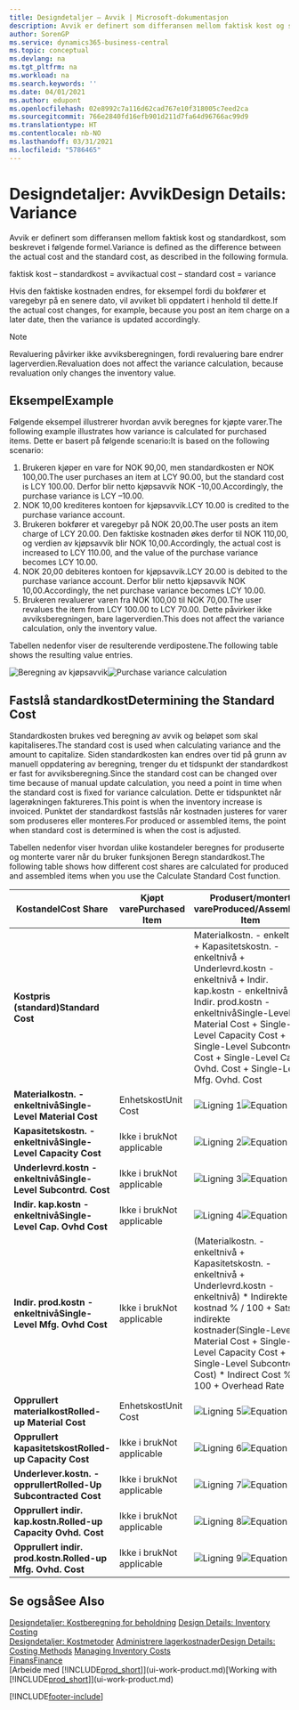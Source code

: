 ```yaml
---
title: Designdetaljer – Avvik | Microsoft-dokumentasjon
description: Avvik er definert som differansen mellom faktisk kost og standardkost, som beskrevet i følgende formel.
author: SorenGP
ms.service: dynamics365-business-central
ms.topic: conceptual
ms.devlang: na
ms.tgt_pltfrm: na
ms.workload: na
ms.search.keywords: ''
ms.date: 04/01/2021
ms.author: edupont
ms.openlocfilehash: 02e8992c7a116d62cad767e10f318005c7eed2ca
ms.sourcegitcommit: 766e2840fd16efb901d211d7fa64d96766ac99d9
ms.translationtype: HT
ms.contentlocale: nb-NO
ms.lasthandoff: 03/31/2021
ms.locfileid: "5786465"
---
```

# <a name="design-details-variance"></a><span data-ttu-id="3325b-103">Designdetaljer: Avvik</span><span class="sxs-lookup"><span data-stu-id="3325b-103">Design Details: Variance</span></span>
<span data-ttu-id="3325b-104">Avvik er definert som differansen mellom faktisk kost og standardkost, som beskrevet i følgende formel.</span><span class="sxs-lookup"><span data-stu-id="3325b-104">Variance is defined as the difference between the actual cost and the standard cost, as described in the following formula.</span></span>  

 <span data-ttu-id="3325b-105">faktisk kost – standardkost = avvik</span><span class="sxs-lookup"><span data-stu-id="3325b-105">actual cost – standard cost = variance</span></span>  

 <span data-ttu-id="3325b-106">Hvis den faktiske kostnaden endres, for eksempel fordi du bokfører et varegebyr på en senere dato, vil avviket bli oppdatert i henhold til dette.</span><span class="sxs-lookup"><span data-stu-id="3325b-106">If the actual cost changes, for example, because you post an item charge on a later date, then the variance is updated accordingly.</span></span>  

> [!NOTE]  
>  <span data-ttu-id="3325b-107">Revaluering påvirker ikke avviksberegningen, fordi revaluering bare endrer lagerverdien.</span><span class="sxs-lookup"><span data-stu-id="3325b-107">Revaluation does not affect the variance calculation, because revaluation only changes the inventory value.</span></span>  

## <a name="example"></a><span data-ttu-id="3325b-108">Eksempel</span><span class="sxs-lookup"><span data-stu-id="3325b-108">Example</span></span>  
 <span data-ttu-id="3325b-109">Følgende eksempel illustrerer hvordan avvik beregnes for kjøpte varer.</span><span class="sxs-lookup"><span data-stu-id="3325b-109">The following example illustrates how variance is calculated for purchased items.</span></span> <span data-ttu-id="3325b-110">Dette er basert på følgende scenario:</span><span class="sxs-lookup"><span data-stu-id="3325b-110">It is based on the following scenario:</span></span>  

1.  <span data-ttu-id="3325b-111">Brukeren kjøper en vare for NOK 90,00, men standardkosten er NOK 100,00.</span><span class="sxs-lookup"><span data-stu-id="3325b-111">The user purchases an item at LCY 90.00, but the standard cost is LCY 100.00.</span></span> <span data-ttu-id="3325b-112">Derfor blir netto kjøpsavvik NOK -10,00.</span><span class="sxs-lookup"><span data-stu-id="3325b-112">Accordingly, the purchase variance is LCY –10.00.</span></span>  
2.  <span data-ttu-id="3325b-113">NOK 10,00 krediteres kontoen for kjøpsavvik.</span><span class="sxs-lookup"><span data-stu-id="3325b-113">LCY 10.00 is credited to the purchase variance account.</span></span>  
3.  <span data-ttu-id="3325b-114">Brukeren bokfører et varegebyr på NOK 20,00.</span><span class="sxs-lookup"><span data-stu-id="3325b-114">The user posts an item charge of LCY 20.00.</span></span> <span data-ttu-id="3325b-115">Den faktiske kostnaden økes derfor til NOK 110,00, og verdien av kjøpsavvik blir NOK 10,00.</span><span class="sxs-lookup"><span data-stu-id="3325b-115">Accordingly, the actual cost is increased to LCY 110.00, and the value of the purchase variance becomes LCY 10.00.</span></span>  
4.  <span data-ttu-id="3325b-116">NOK 20,00 debiteres kontoen for kjøpsavvik.</span><span class="sxs-lookup"><span data-stu-id="3325b-116">LCY 20.00 is debited to the purchase variance account.</span></span> <span data-ttu-id="3325b-117">Derfor blir netto kjøpsavvik NOK 10,00.</span><span class="sxs-lookup"><span data-stu-id="3325b-117">Accordingly, the net purchase variance becomes LCY 10.00.</span></span>  
5.  <span data-ttu-id="3325b-118">Brukeren revaluerer varen fra NOK 100,00 til NOK 70,00.</span><span class="sxs-lookup"><span data-stu-id="3325b-118">The user revalues the item from LCY 100.00 to LCY 70.00.</span></span> <span data-ttu-id="3325b-119">Dette påvirker ikke avviksberegningen, bare lagerverdien.</span><span class="sxs-lookup"><span data-stu-id="3325b-119">This does not affect the variance calculation, only the inventory value.</span></span>  

 <span data-ttu-id="3325b-120">Tabellen nedenfor viser de resulterende verdipostene.</span><span class="sxs-lookup"><span data-stu-id="3325b-120">The following table shows the resulting value entries.</span></span>  

 <span data-ttu-id="3325b-121">![Beregning av kjøpsavvik](media/design_details_inventory_costing_11_purchase_variance.png "Beregning av kjøpsavvik")</span><span class="sxs-lookup"><span data-stu-id="3325b-121">![Purchase variance calculation](media/design_details_inventory_costing_11_purchase_variance.png "Purchase variance calculation")</span></span>  

## <a name="determining-the-standard-cost"></a><span data-ttu-id="3325b-122">Fastslå standardkost</span><span class="sxs-lookup"><span data-stu-id="3325b-122">Determining the Standard Cost</span></span>  
 <span data-ttu-id="3325b-123">Standardkosten brukes ved beregning av avvik og beløpet som skal kapitaliseres.</span><span class="sxs-lookup"><span data-stu-id="3325b-123">The standard cost is used when calculating variance and the amount to capitalize.</span></span> <span data-ttu-id="3325b-124">Siden standardkosten kan endres over tid på grunn av manuell oppdatering av beregning, trenger du et tidspunkt der standardkost er fast for avviksberegning.</span><span class="sxs-lookup"><span data-stu-id="3325b-124">Since the standard cost can be changed over time because of manual update calculation, you need a point in time when the standard cost is fixed for variance calculation.</span></span> <span data-ttu-id="3325b-125">Dette er tidspunktet når lagerøkningen faktureres.</span><span class="sxs-lookup"><span data-stu-id="3325b-125">This point is when the inventory increase is invoiced.</span></span> <span data-ttu-id="3325b-126">Punktet der standardkost fastslås når kostnaden justeres for varer som produseres eller monteres.</span><span class="sxs-lookup"><span data-stu-id="3325b-126">For produced or assembled items, the point when standard cost is determined is when the cost is adjusted.</span></span>  

 <span data-ttu-id="3325b-127">Tabellen nedenfor viser hvordan ulike kostandeler beregnes for produserte og monterte varer når du bruker funksjonen Beregn standardkost.</span><span class="sxs-lookup"><span data-stu-id="3325b-127">The following table shows how different cost shares are calculated for produced and assembled items when you use the Calculate Standard Cost function.</span></span>  

|<span data-ttu-id="3325b-128">Kostandel</span><span class="sxs-lookup"><span data-stu-id="3325b-128">Cost Share</span></span>|<span data-ttu-id="3325b-129">Kjøpt vare</span><span class="sxs-lookup"><span data-stu-id="3325b-129">Purchased Item</span></span>|<span data-ttu-id="3325b-130">Produsert/montert vare</span><span class="sxs-lookup"><span data-stu-id="3325b-130">Produced/Assembled Item</span></span>|  
|----------------|--------------------|------------------------------|  
|<span data-ttu-id="3325b-131">**Kostpris (standard)**</span><span class="sxs-lookup"><span data-stu-id="3325b-131">**Standard Cost**</span></span>||<span data-ttu-id="3325b-132">Materialkostn. - enkeltnivå + Kapasitetskostn. - enkeltnivå + Underlevrd.kostn - enkeltnivå + Indir. kap.kostn - enkeltnivå + Indir. prod.kostn - enkeltnivå</span><span class="sxs-lookup"><span data-stu-id="3325b-132">Single-Level Material Cost + Single-Level Capacity Cost + Single-Level Subcontrd. Cost + Single-Level Cap. Ovhd. Cost + Single-Level Mfg. Ovhd. Cost</span></span>|  
|<span data-ttu-id="3325b-133">**Materialkostn. - enkeltnivå**</span><span class="sxs-lookup"><span data-stu-id="3325b-133">**Single-Level Material Cost**</span></span>|<span data-ttu-id="3325b-134">Enhetskost</span><span class="sxs-lookup"><span data-stu-id="3325b-134">Unit Cost</span></span>|<span data-ttu-id="3325b-135">![Ligning 1](media/design_details_inventory_costing_11_equation_1.png "Ligning 1")</span><span class="sxs-lookup"><span data-stu-id="3325b-135">![Equation 1](media/design_details_inventory_costing_11_equation_1.png "Equation 1")</span></span>|  
|<span data-ttu-id="3325b-136">**Kapasitetskostn. - enkeltnivå**</span><span class="sxs-lookup"><span data-stu-id="3325b-136">**Single-Level Capacity Cost**</span></span>|<span data-ttu-id="3325b-137">Ikke i bruk</span><span class="sxs-lookup"><span data-stu-id="3325b-137">Not applicable</span></span>|<span data-ttu-id="3325b-138">![Ligning 2](media/design_details_inventory_costing_11_equation_2.png "Ligning 2")</span><span class="sxs-lookup"><span data-stu-id="3325b-138">![Equation 2](media/design_details_inventory_costing_11_equation_2.png "Equation 2")</span></span>|  
|<span data-ttu-id="3325b-139">**Underlevrd.kostn - enkeltnivå**</span><span class="sxs-lookup"><span data-stu-id="3325b-139">**Single-Level Subcontrd. Cost**</span></span>|<span data-ttu-id="3325b-140">Ikke i bruk</span><span class="sxs-lookup"><span data-stu-id="3325b-140">Not applicable</span></span>|<span data-ttu-id="3325b-141">![Ligning 3](media/design_details_inventory_costing_11_equation_3.png "Ligning 3")</span><span class="sxs-lookup"><span data-stu-id="3325b-141">![Equation 3](media/design_details_inventory_costing_11_equation_3.png "Equation 3")</span></span>|  
|<span data-ttu-id="3325b-142">**Indir. kap.kostn - enkeltnivå**</span><span class="sxs-lookup"><span data-stu-id="3325b-142">**Single-Level Cap. Ovhd Cost**</span></span>|<span data-ttu-id="3325b-143">Ikke i bruk</span><span class="sxs-lookup"><span data-stu-id="3325b-143">Not applicable</span></span>|<span data-ttu-id="3325b-144">![Ligning 4](media/design_details_inventory_costing_11_equation_4.png "Ligning 4")</span><span class="sxs-lookup"><span data-stu-id="3325b-144">![Equation 4](media/design_details_inventory_costing_11_equation_4.png "Equation 4")</span></span>|  
|<span data-ttu-id="3325b-145">**Indir. prod.kostn - enkeltnivå**</span><span class="sxs-lookup"><span data-stu-id="3325b-145">**Single-Level Mfg. Ovhd Cost**</span></span>|<span data-ttu-id="3325b-146">Ikke i bruk</span><span class="sxs-lookup"><span data-stu-id="3325b-146">Not applicable</span></span>|<span data-ttu-id="3325b-147">(Materialkostn. - enkeltnivå + Kapasitetskostn. - enkeltnivå + Underlevrd.kostn - enkeltnivå) \* Indirekte kostnad % / 100 + Sats for indirekte kostnader</span><span class="sxs-lookup"><span data-stu-id="3325b-147">(Single-Level Material Cost + Single-Level Capacity Cost + Single-Level Subcontrd. Cost) \* Indirect Cost % / 100 + Overhead Rate</span></span>|  
|<span data-ttu-id="3325b-148">**Opprullert materialkost**</span><span class="sxs-lookup"><span data-stu-id="3325b-148">**Rolled-up Material Cost**</span></span>|<span data-ttu-id="3325b-149">Enhetskost</span><span class="sxs-lookup"><span data-stu-id="3325b-149">Unit Cost</span></span>|<span data-ttu-id="3325b-150">![Ligning 5](media/design_details_inventory_costing_11_equation_5.png "Ligning 5")</span><span class="sxs-lookup"><span data-stu-id="3325b-150">![Equation 5](media/design_details_inventory_costing_11_equation_5.png "Equation 5")</span></span>|  
|<span data-ttu-id="3325b-151">**Opprullert kapasitetskost**</span><span class="sxs-lookup"><span data-stu-id="3325b-151">**Rolled-up Capacity Cost**</span></span>|<span data-ttu-id="3325b-152">Ikke i bruk</span><span class="sxs-lookup"><span data-stu-id="3325b-152">Not applicable</span></span>|<span data-ttu-id="3325b-153">![Ligning 6](media/design_details_inventory_costing_11_equation_6.png "Ligning 6")</span><span class="sxs-lookup"><span data-stu-id="3325b-153">![Equation 6](media/design_details_inventory_costing_11_equation_6.png "Equation 6")</span></span>|  
|<span data-ttu-id="3325b-154">**Underlever.kostn. - opprullert**</span><span class="sxs-lookup"><span data-stu-id="3325b-154">**Rolled-Up Subcontracted Cost**</span></span>|<span data-ttu-id="3325b-155">Ikke i bruk</span><span class="sxs-lookup"><span data-stu-id="3325b-155">Not applicable</span></span>|<span data-ttu-id="3325b-156">![Ligning 7](media/design_details_inventory_costing_11_equation_7.png "Ligning 7")</span><span class="sxs-lookup"><span data-stu-id="3325b-156">![Equation 7](media/design_details_inventory_costing_11_equation_7.png "Equation 7")</span></span>|  
|<span data-ttu-id="3325b-157">**Opprullert indir. kap.kostn.**</span><span class="sxs-lookup"><span data-stu-id="3325b-157">**Rolled-up Capacity Ovhd. Cost**</span></span>|<span data-ttu-id="3325b-158">Ikke i bruk</span><span class="sxs-lookup"><span data-stu-id="3325b-158">Not applicable</span></span>|<span data-ttu-id="3325b-159">![Ligning 8](media/design_details_inventory_costing_11_equation_8.png "Ligning 8")</span><span class="sxs-lookup"><span data-stu-id="3325b-159">![Equation 8](media/design_details_inventory_costing_11_equation_8.png "Equation 8")</span></span>|  
|<span data-ttu-id="3325b-160">**Opprullert indir. prod.kostn.**</span><span class="sxs-lookup"><span data-stu-id="3325b-160">**Rolled-up Mfg. Ovhd. Cost**</span></span>|<span data-ttu-id="3325b-161">Ikke i bruk</span><span class="sxs-lookup"><span data-stu-id="3325b-161">Not applicable</span></span>|<span data-ttu-id="3325b-162">![Ligning 9](media/design_details_inventory_costing_11_equation_9.png "Ligning 9")</span><span class="sxs-lookup"><span data-stu-id="3325b-162">![Equation 9](media/design_details_inventory_costing_11_equation_9.png "Equation 9")</span></span>|  

## <a name="see-also"></a><span data-ttu-id="3325b-163">Se også</span><span class="sxs-lookup"><span data-stu-id="3325b-163">See Also</span></span>  
 <span data-ttu-id="3325b-164">[Designdetaljer: Kostberegning for beholdning](design-details-inventory-costing.md) </span><span class="sxs-lookup"><span data-stu-id="3325b-164">[Design Details: Inventory Costing](design-details-inventory-costing.md) </span></span>  
 <span data-ttu-id="3325b-165">[Designdetaljer: Kostmetoder](design-details-costing-methods.md) [Administrere lagerkostnader](finance-manage-inventory-costs.md)</span><span class="sxs-lookup"><span data-stu-id="3325b-165">[Design Details: Costing Methods](design-details-costing-methods.md) [Managing Inventory Costs](finance-manage-inventory-costs.md)</span></span>  
 [<span data-ttu-id="3325b-166">Finans</span><span class="sxs-lookup"><span data-stu-id="3325b-166">Finance</span></span>](finance.md)  
 <span data-ttu-id="3325b-167">[Arbeide med [!INCLUDE[prod_short](includes/prod_short.md)]](ui-work-product.md)</span><span class="sxs-lookup"><span data-stu-id="3325b-167">[Working with [!INCLUDE[prod_short](includes/prod_short.md)]](ui-work-product.md)</span></span>


[!INCLUDE[footer-include](includes/footer-banner.md)]
